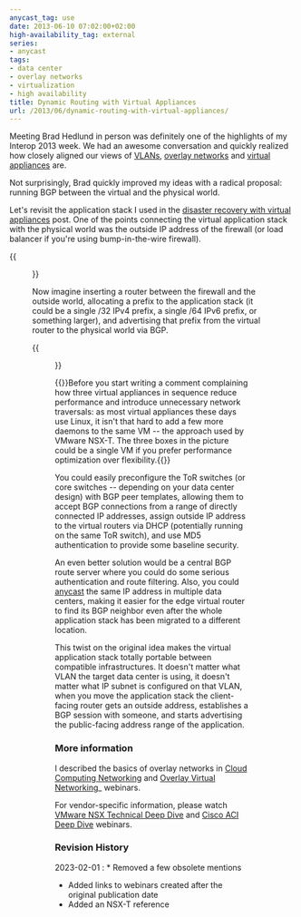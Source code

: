 ```yaml
---
anycast_tag: use
date: 2013-06-10 07:02:00+02:00
high-availability_tag: external
series:
- anycast
tags:
- data center
- overlay networks
- virtualization
- high availability
title: Dynamic Routing with Virtual Appliances
url: /2013/06/dynamic-routing-with-virtual-appliances/
---
```

Meeting Brad Hedlund in person was definitely one of the highlights of my Interop 2013 week. We had an awesome conversation and quickly realized how closely aligned our views of [VLANs](/2013/04/vlans-are-wrong-abstraction-for-virtual/), [overlay networks](/2011/12/decouple-virtual-networking-from/) and [virtual appliances](/2013/05/simplify-your-disaster-recovery-with/) are.

Not surprisingly, Brad quickly improved my ideas with a radical proposal: running BGP between the virtual and the physical world.
<!--more-->
Let's revisit the application stack I used in the [disaster recovery with virtual appliances](/2013/05/simplify-your-disaster-recovery-with/) post. One of the points connecting the virtual application stack with the physical world was the outside IP address of the firewall (or load balancer if you're using bump-in-the-wire firewall).

{{<figure src="/2013/06/s1600-VA_Interaction_Points.png" caption="Virtual appliance interaction points">}}

Now imagine inserting a router between the firewall and the outside world, allocating a prefix to the application stack (it could be a single /32 IPv4 prefix, a single /64 IPv6 prefix, or something larger), and advertising that prefix from the virtual router to the physical world via BGP.

{{<figure src="/2013/06/s1600-VA_External_BGP.png" caption="Virtual appliance running BGP with the adjacent switch">}}

{{<note info>}}Before you start writing a comment complaining how three virtual appliances in sequence reduce performance and introduce unnecessary network traversals: as most virtual appliances these days use Linux, it isn't that hard to add a few more daemons to the same VM -- the approach used by VMware NSX-T. The three boxes in the picture could be a single VM if you prefer performance optimization over flexibility.{{</note>}}

You could easily preconfigure the ToR switches (or core switches -- depending on your data center design) with BGP peer templates, allowing them to accept BGP connections from a range of directly connected IP addresses, assign outside IP address to the virtual routers via DHCP (potentially running on the same ToR switch), and use MD5 authentication to provide some baseline security.

An even better solution would be a central BGP route server where you could do some serious authentication and route filtering. Also, you could [anycast](/series/anycast/) the same IP address in multiple data centers, making it easier for the edge virtual router to find its BGP neighbor even after the whole application stack has been migrated to a different location.

This twist on the original idea makes the virtual application stack totally portable between compatible infrastructures. It doesn't matter what VLAN the target data center is using, it doesn't matter what IP subnet is configured on that VLAN, when you move the application stack the client-facing router gets an outside address, establishes a BGP session with someone, and starts advertising the public-facing address range of the application.

### More information

I described the basics of overlay networks in [Cloud Computing Networking](http://www.ipspace.net/Cloud_Computing_Networking) and [Overlay Virtual Networking](https://www.ipspace.net/Overlay_Virtual_Networking)_ webinars.

For vendor-specific information, please watch [VMware NSX Technical Deep Dive](https://www.ipspace.net/VMware_NSX_Technical_Deep_Dive) and [Cisco ACI Deep Dive](https://www.ipspace.net/Cisco_ACI_Deep_Dive) webinars.

### Revision History

2023-02-01
: * Removed a few obsolete mentions
  * Added links to webinars created after the original publication date
  * Added an NSX-T reference
